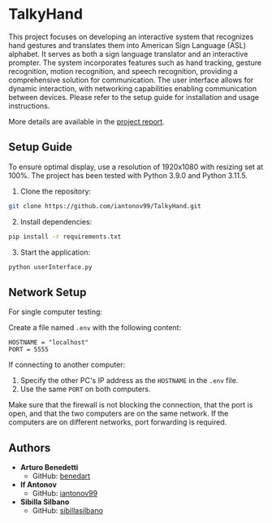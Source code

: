 # TalkyHand

This project focuses on developing an interactive system that recognizes hand gestures and translates them into American Sign Language (ASL) alphabet. It serves as both a sign language translator and an interactive prompter. The system incorporates features such as hand tracking, gesture recognition, motion recognition, and speech recognition, providing a comprehensive solution for communication. The user interface allows for dynamic interaction, with networking capabilities enabling communication between devices. Please refer to the setup guide for installation and usage instructions.

More details are available in the [project report](deliverables/TalkyHand%20-%20Report.pdf).

## Setup Guide

To ensure optimal display, use a resolution of 1920x1080 with resizing set at 100%. The project has been tested with Python 3.9.0 and Python 3.11.5.

1. Clone the repository:

```bash
git clone https://github.com/iantonov99/TalkyHand.git
```

2. Install dependencies:

```bash
pip install -r requirements.txt
```

3. Start the application:

```bash
python userInterface.py
```

## Network Setup

For single computer testing:

Create a file named `.env` with the following content:

```env
HOSTNAME = "localhost"
PORT = 5555
```

If connecting to another computer:

1. Specify the other PC's IP address as the `HOSTNAME` in the `.env` file.
2. Use the same `PORT` on both computers.

Make sure that the firewall is not blocking the connection, that the port is open, and that the two computers are on the same network.
If the computers are on different networks, port forwarding is required.

## Authors

- **Arturo Benedetti**
    - GitHub: [benedart](https://github.com/benedart)
- **If Antonov**
    - GitHub: [iantonov99](https://github.com/iantonov99)
- **Sibilla Silbano**
    - GitHub: [sibillasilbano](https://github.com/allibiss)
